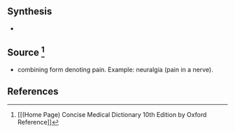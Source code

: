 ## Synthesis
- 
## Source [^1]
- combining form denoting pain. Example: neuralgia (pain in a nerve).
## References

[^1]: [[(Home Page) Concise Medical Dictionary 10th Edition by Oxford Reference]]